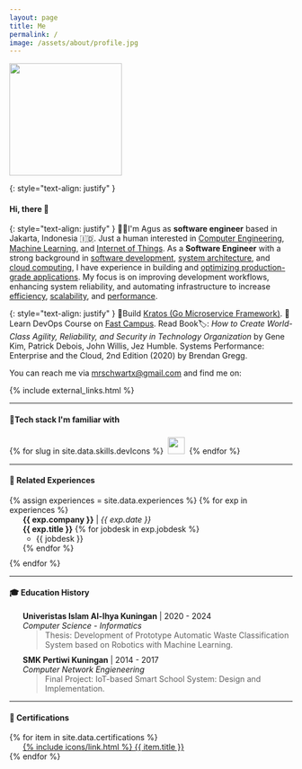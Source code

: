 ```yaml
---
layout: page
title: Me
permalink: /
image: /assets/about/profile.jpg
---
```


<div>
    <img src="{{ site.baseurl }}/assets/about/profile.jpg" onmouseover="this.src='{{ site.baseurl }}/assets/about/profiles.jpg'" onmouseout="this.src='{{ site.baseurl }}/assets/about/profile.jpg'" class="rounded" width="200" height="200">
</div>

<!-- Intro -->

{: style="text-align: justify" }
<h4>Hi, there 👋</h4>

{: style="text-align: justify" }
👨‍💻I'm Agus as <b>software engineer</b> based in Jakarta, Indonesia 🇮🇩. Just a human interested in [Computer Engineering](/), [Machine Learning](/), and [Internet of Things](/). As a <b>Software Engineer</b> with a strong background in [software development](/), [system architecture](/), and [cloud computing](/), I have experience in building and [optimizing production-grade applications](/). My focus is on improving development workflows, enhancing system reliability, and automating infrastructure to increase [efficiency](/), [scalability](/), and [performance](/).

{: style="text-align: justify" }
🌱Build [Kratos (Go Microservice Framework)](https://go-kratos.dev/). 🔋 Learn DevOps Course on [Fast Campus](https://fastcampus.com/id). Read Book🏷️: <i>How to Create World-Class Agility, Reliability, and Security in Technology Organization</i> by Gene Kim, Patrick Debois, John Willis, Jez Humble. Systems Performance: Enterprise and the Cloud, 2nd Edition (2020) by Brendan Gregg.

You can reach me via <a href="{{ site.links.email }}">mrschwartx@gmail.com</a> and find me on:

{% include external_links.html %}

<hr>

<h4>🔧Tech stack I'm familiar with</h4>
<div>
  {% for slug in site.data.skills.devIcons %}
    <img src="https://cdn.simpleicons.org/{{ slug }}/black" 
         style="margin: 4px; height: 30px; width: 30px;"
         onmouseover="this.src='https://cdn.simpleicons.org/{{ slug }}'"
         onmouseout="this.src='https://cdn.simpleicons.org/{{ slug }}/black'" />
  {% endfor %}
</div>

<hr>

<h4>💼 Related Experiences</h4>
{% assign experiences = site.data.experiences %}
{% for exp in experiences %}
<ul style="margin-top: 0; margin-bottom: 10px; text-align: justify; list-style:none;">
  <li>
    <b>{{ exp.company }}</b> | <i>{{ exp.date }}</i> <br />
    <b>{{ exp.title }}</b>
    {% for jobdesk in exp.jobdesk %}
    <ul style="margin-top: 0; margin-bottom: 0; text-align: justify;">
      <li>{{ jobdesk }}</li>
    </ul>
    {% endfor %}
  </li>
</ul>
{% endfor %}

<hr>

<h4>🎓 Education History</h4>
<ul style="list-style:none;">
    <li style="margin-bottom: 10px;">
        <b>Univeristas Islam Al-Ihya Kuningan</b> | 2020 - 2024<br> 
        <i>Computer Science - Informatics</i>
        <blockquote style="margin-top:0;margin-bottom:0;">
            <p style="margin-top:0;margin-bottom:0;">Thesis: Development of Prototype Automatic Waste Classification System based on Robotics with Machine Learning.</p>
        </blockquote>
    </li>
    <li style="margin-bottom: 10px;">
        <b>SMK Pertiwi Kuningan</b> | 2014 - 2017<br> 
        <i>Computer Network Engieneering</i> 
        <blockquote style="margin-top:0;margin-bottom:0;">
            <p style="margin-top:0;margin-bottom:0;">Final Project: IoT-based Smart School System: Design and Implementation.</p>
        </blockquote>
    </li>
</ul>

<hr>

<h4>🚀 Certifications</h4>
{% for item in site.data.certifications %}
<ul style="list-style:none; margin-top:0;margin-bottom:0;">
    <li><a href="{{ item.url }}" style="list-style: none; margin-left: 0; margin-top:0;margin-bottom:0;" target="_blank">{% include icons/link.html %} {{ item.title }}</a></li>
</ul>
{% endfor %}
